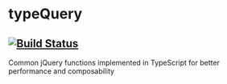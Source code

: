# typeQuery
[![Build Status](https://travis-ci.org/c1phr/typeQuery.svg?branch=master)](https://travis-ci.org/c1phr/typeQuery)
---
Common jQuery functions implemented in TypeScript for better performance and composability

